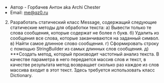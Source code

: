 ﻿* Автор - Горбачев Антон aka Archi Chester
* Email: me@qz0.ru

2. Разработать статический класс Message, содержащий следующие статические методы для обработки текста:
а) Вывести только те слова сообщения, которые содержат не более n букв.
б) Удалить из сообщения все слова, которые заканчиваются на заданный символ.
в) Найти самое длинное слово сообщения.
г) Сформировать строку с помощью StringBuilder из самых длинных слов сообщения.
д) ***Создать метод, который производит частотный анализ текста. В качестве параметра в него передается массив слов и текст, в качестве результата метод возвращает сколько раз каждое из слов массива входит в этот текст. Здесь требуется использовать класс Dictionary.